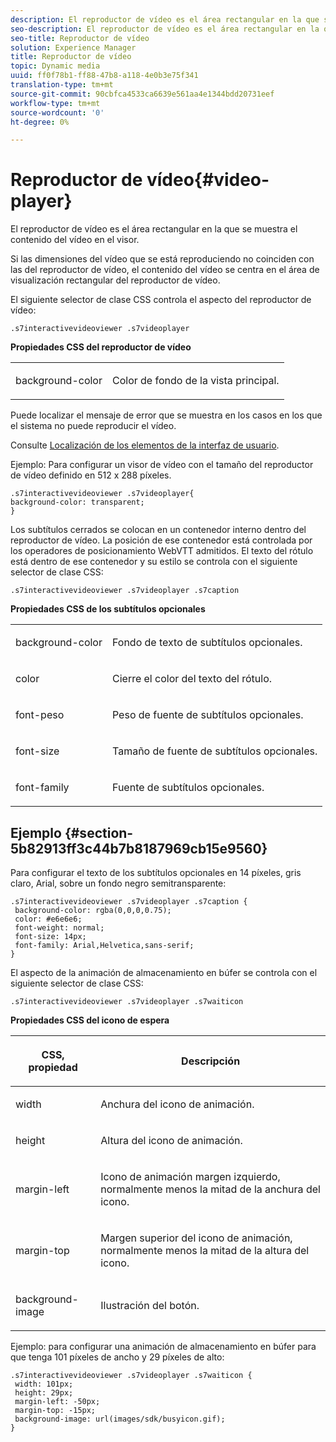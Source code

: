```yaml
---
description: El reproductor de vídeo es el área rectangular en la que se muestra el contenido del vídeo en el visor.
seo-description: El reproductor de vídeo es el área rectangular en la que se muestra el contenido del vídeo en el visor.
seo-title: Reproductor de vídeo
solution: Experience Manager
title: Reproductor de vídeo
topic: Dynamic media
uuid: ff0f78b1-ff88-47b8-a118-4e0b3e75f341
translation-type: tm+mt
source-git-commit: 90cbfca4533ca6639e561aa4e1344bdd20731eef
workflow-type: tm+mt
source-wordcount: '0'
ht-degree: 0%

---
```



# Reproductor de vídeo{#video-player}

El reproductor de vídeo es el área rectangular en la que se muestra el contenido del vídeo en el visor.

<!--<a id="section_061E550C1C1D4DB2BD663A898895B38C"></a>-->

Si las dimensiones del vídeo que se está reproduciendo no coinciden con las del reproductor de vídeo, el contenido del vídeo se centra en el área de visualización rectangular del reproductor de vídeo.

El siguiente selector de clase CSS controla el aspecto del reproductor de vídeo:

```
.s7interactivevideoviewer .s7videoplayer
```

**Propiedades CSS del reproductor de vídeo**

<table id="table_C48C56E696304C9BAFEE71BA9EA9A174"> 
 <tbody> 
  <tr> 
   <td colname="col1"> <p> <span class="codeph"> background-color  </span> </p> </td> 
   <td colname="col2"> <p>Color de fondo de la vista principal. </p> </td> 
  </tr> 
 </tbody> 
</table>

Puede localizar el mensaje de error que se muestra en los casos en los que el sistema no puede reproducir el vídeo.

Consulte [Localización de los elementos de la interfaz de usuario](../../../c-html5-aem-asset-viewers/c-html5-aem-int-video/c-html5-aem-int-video-viewer-localization.md#concept-cbfc39344c494eb7b9f6a272cff0cc74).

Ejemplo: Para configurar un visor de vídeo con el tamaño del reproductor de vídeo definido en 512 x 288 píxeles.

```
.s7interactivevideoviewer .s7videoplayer{ 
background-color: transparent; 
}
```

Los subtítulos cerrados se colocan en un contenedor interno dentro del reproductor de vídeo. La posición de ese contenedor está controlada por los operadores de posicionamiento WebVTT admitidos. El texto del rótulo está dentro de ese contenedor y su estilo se controla con el siguiente selector de clase CSS:

`.s7interactivevideoviewer .s7videoplayer .s7caption`

**Propiedades CSS de los subtítulos opcionales**

<table id="table_960E0D4FB91748FF9FC73C925B81879C"> 
 <tbody> 
  <tr> 
   <td colname="col1"> <p> <span class="codeph"> background-color  </span> </p> </td> 
   <td colname="col2"> <p>Fondo de texto de subtítulos opcionales. </p> </td> 
  </tr> 
  <tr> 
   <td colname="col1"> <p> <span class="codeph"> color </span> </p> </td> 
   <td colname="col2"> <p>Cierre el color del texto del rótulo. </p> </td> 
  </tr> 
  <tr> 
   <td colname="col1"> <p> <span class="codeph"> font-peso  </span> </p> </td> 
   <td colname="col2"> <p> Peso de fuente de subtítulos opcionales. </p> </td> 
  </tr> 
  <tr> 
   <td colname="col1"> <p> <span class="codeph"> font-size  </span> </p> </td> 
   <td colname="col2"> <p> Tamaño de fuente de subtítulos opcionales. </p> </td> 
  </tr> 
  <tr> 
   <td colname="col1"> <p> <span class="codeph"> font-family  </span> </p> </td> 
   <td colname="col2"> <p>Fuente de subtítulos opcionales. </p> </td> 
  </tr> 
 </tbody> 
</table>

## Ejemplo {#section-5b82913ff3c44b7b8187969cb15e9560}

Para configurar el texto de los subtítulos opcionales en 14 píxeles, gris claro, Arial, sobre un fondo negro semitransparente:

```
.s7interactivevideoviewer .s7videoplayer .s7caption { 
 background-color: rgba(0,0,0,0.75); 
 color: #e6e6e6; 
 font-weight: normal; 
 font-size: 14px; 
 font-family: Arial,Helvetica,sans-serif; 
}
```

El aspecto de la animación de almacenamiento en búfer se controla con el siguiente selector de clase CSS:

```
.s7interactivevideoviewer .s7videoplayer .s7waiticon
```

**Propiedades CSS del icono de espera**

<table id="table_8DB41A0FF2A746F78B763564C4F3EBE0"> 
 <thead> 
  <tr> 
   <th colname="col1" class="entry"> <p>CSS, propiedad </p> </th> 
   <th colname="col2" class="entry"> <p>Descripción </p> </th> 
  </tr> 
 </thead>
 <tbody> 
  <tr> 
   <td colname="col1"> <p> <span class="codeph"> width </span> </p> </td> 
   <td colname="col2"> <p> Anchura del icono de animación. </p> </td> 
  </tr> 
  <tr> 
   <td colname="col1"> <p> <span class="codeph"> height </span> </p> </td> 
   <td colname="col2"> <p> Altura del icono de animación. </p> </td> 
  </tr> 
  <tr> 
   <td colname="col1"> <p> <span class="codeph"> margin-left  </span> </p> </td> 
   <td colname="col2"> <p> Icono de animación margen izquierdo, normalmente menos la mitad de la anchura del icono. </p> </td> 
  </tr> 
  <tr> 
   <td colname="col1"> <p> <span class="codeph"> margin-top  </span> </p> </td> 
   <td colname="col2"> <p> Margen superior del icono de animación, normalmente menos la mitad de la altura del icono. </p> </td> 
  </tr> 
  <tr> 
   <td colname="col1"> <p> <span class="codeph"> background-image  </span> </p> </td> 
   <td colname="col2"> <p> Ilustración del botón. </p> </td> 
  </tr> 
 </tbody> 
</table>

Ejemplo: para configurar una animación de almacenamiento en búfer para que tenga 101 píxeles de ancho y 29 píxeles de alto:

```
.s7interactivevideoviewer .s7videoplayer .s7waiticon { 
 width: 101px; 
 height: 29px; 
 margin-left: -50px; 
 margin-top: -15px; 
 background-image: url(images/sdk/busyicon.gif); 
}
```

